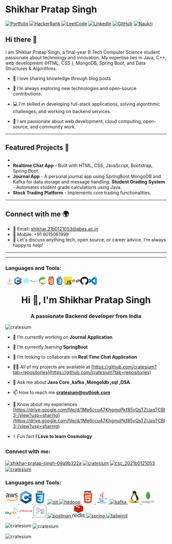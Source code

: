 # Shikhar Pratap Singh

[![Portfolio](https://img.shields.io/badge/Portfolio-000000?style=for-the-badge&logo=About.me&logoColor=white)](https://shikharpratapsinghportfolio.netlify.app/)
[![HackerRank](https://img.shields.io/badge/HackerRank-00EA64?style=for-the-badge&logo=HackerRank&logoColor=white)](https://www.hackerrank.com/profile/csc_2021b0121053)
[![LeetCode](https://img.shields.io/badge/LeetCode-FFA116?style=for-the-badge&logo=LeetCode&logoColor=white)](https://leetcode.com/u/cratesium/)
[![LinkedIn](https://img.shields.io/badge/LinkedIn-0077B5?style=for-the-badge&logo=linkedin&logoColor=white)](https://www.linkedin.com/in/shikhar-pratap-singh-09a9b322a/)
[![GitHub](https://img.shields.io/badge/GitHub-100000?style=for-the-badge&logo=github&logoColor=white)](https://github.com/cratesium)
[![Naukri](https://img.shields.io/badge/Naukri-1273EB?style=for-the-badge&logo=Naukri&logoColor=white)](https://www.naukri.com/code360/profile/cratesium)

## Hi there 👋

I am Shikhar Pratap Singh, a final-year B.Tech Computer Science student passionate about technology and innovation. My expertise lies in Java, C++, web development (HTML, CSS ), MongoDB, Spring Boot, and Data Structures & Algorithms.

- 🎤 I love sharing knowledge through blog posts


- 🌱 I’m always exploring new technologies and open-source contributions.
- 💻 I'm skilled in developing full-stack applications, solving algorithmic challenges, and working on backend services.
- 📌 I am passionate about web development, cloud computing, open-source, and community work.

---

## Featured Projects 🚀

-
- **Realtime Chat App** - Built with HTML, CSS, JavaScript, Bootstrap, Spring Boot.
- **Journal App** - A personal journal app using SpringBoot MongoDB and Kafka for data storage and message handling.
 **Student Grading System** - Automates student grade calculations using Java.
- **Stock Trading Platform** - Implements core trading functionalities.

---

## Connect with me 🌍

- 📧 Email: [shikhar.21b0121053@abes.ac.in](mailto:shikhar.21b0121053@abes.ac.in)
- 📱 Mobile: +91 9015061999
- 💬 Let's discuss anything tech, open source, or career advice. I'm always happy to help!

---


---

### Languages and Tools:
<img align="left" alt="Java" width="26px" src="https://raw.githubusercontent.com/github/explore/master/topics/java/java.png" />
<img align="left" alt="C++" width="26px" src="https://raw.githubusercontent.com/github/explore/master/topics/cpp/cpp.png" />
<img align="left" alt="React" width="26px" src="https://raw.githubusercontent.com/github/explore/master/topics/react/react.png" />
<img align="left" alt="MongoDB" width="26px" src="https://raw.githubusercontent.com/github/explore/master/topics/mongodb/mongodb.png" />
<img align="left" alt="Spring Boot" width="26px" src="https://raw.githubusercontent.com/github/explore/master/topics/spring-boot/spring-boot.png" />
<img align="left" alt="HTML5" width="26px" src="https://raw.githubusercontent.com/github/explore/master/topics/html/html.png" />
<img align="left" alt="CSS3" width="26px" src="https://raw.githubusercontent.com/github/explore/master/topics/css/css.png" />
<img align="left" alt="JavaScript" width="26px" src="https://raw.githubusercontent.com/github/explore/master/topics/javascript/javascript.png" />
<img align="left" alt="Git" width="26px" src="https://raw.githubusercontent.com/github/explore/master/topics/git/git.png" />
<img align="left" alt="GitHub" width="26px" src="https://raw.githubusercontent.com/github/explore/master/topics/github/github.png" />
<img align="left" alt="VSCode" width="26px" src="https://raw.githubusercontent.com/github/explore/master/topics/visual-studio-code/visual-studio-code.png" />
<br />

<h1 align="center">Hi 👋, I'm Shikhar Pratap Singh</h1>
<h3 align="center">A passionate Backend developer from India</h3>

<p align="left"> <img src="https://komarev.com/ghpvc/?username=cratesium&label=Profile%20views&color=0e75b6&style=flat" alt="cratesium" /> </p>

- 🔭 I’m currently working on **Journal Application**

- 🌱 I’m currently learning **SpringBoot**

- 👯 I’m looking to collaborate on **Real Time Chat Application**

- 👨‍💻 All of my projects are available at [https://github.com/cratesium?tab=repositories](https://github.com/cratesium?tab=repositories)

- 💬 Ask me about **Java Core ,kafka ,Mongoldb ,sql ,DSA**

- 📫 How to reach me **cratesium@outlook.com**

- 📄 Know about my experiences [https://drive.google.com/file/d/1Me6ccuA7KhgmoPkf85yQsTZUaqTCBI3-/view?usp=sharing](https://drive.google.com/file/d/1Me6ccuA7KhgmoPkf85yQsTZUaqTCBI3-/view?usp=sharing)

- ⚡ Fun fact **I Love to learn Cosmology**

<h3 align="left">Connect with me:</h3>
<p align="left">
<a href="https://linkedin.com/in/shikhar-pratap-singh-09a9b322a" target="blank"><img align="center" src="https://raw.githubusercontent.com/rahuldkjain/github-profile-readme-generator/master/src/images/icons/Social/linked-in-alt.svg" alt="shikhar-pratap-singh-09a9b322a" height="30" width="40" /></a>
<a href="https://instagram.com/cratesium" target="blank"><img align="center" src="https://raw.githubusercontent.com/rahuldkjain/github-profile-readme-generator/master/src/images/icons/Social/instagram.svg" alt="cratesium" height="30" width="40" /></a>
<a href="https://www.hackerrank.com/csc_2021b0121053" target="blank"><img align="center" src="https://raw.githubusercontent.com/rahuldkjain/github-profile-readme-generator/master/src/images/icons/Social/hackerrank.svg" alt="csc_2021b0121053" height="30" width="40" /></a>
<a href="https://www.leetcode.com/cratesium" target="blank"><img align="center" src="https://raw.githubusercontent.com/rahuldkjain/github-profile-readme-generator/master/src/images/icons/Social/leet-code.svg" alt="cratesium" height="30" width="40" /></a>
</p>

<h3 align="left">Languages and Tools:</h3>
<p align="left"> <a href="https://aws.amazon.com" target="_blank" rel="noreferrer"> <img src="https://raw.githubusercontent.com/devicons/devicon/master/icons/amazonwebservices/amazonwebservices-original-wordmark.svg" alt="aws" width="40" height="40"/> </a> <a href="https://www.w3schools.com/cpp/" target="_blank" rel="noreferrer"> <img src="https://raw.githubusercontent.com/devicons/devicon/master/icons/cplusplus/cplusplus-original.svg" alt="cplusplus" width="40" height="40"/> </a> <a href="https://www.w3schools.com/css/" target="_blank" rel="noreferrer"> <img src="https://raw.githubusercontent.com/devicons/devicon/master/icons/css3/css3-original-wordmark.svg" alt="css3" width="40" height="40"/> </a> <a href="https://git-scm.com/" target="_blank" rel="noreferrer"> <img src="https://www.vectorlogo.zone/logos/git-scm/git-scm-icon.svg" alt="git" width="40" height="40"/> </a> <a href="https://hadoop.apache.org/" target="_blank" rel="noreferrer"> <img src="https://www.vectorlogo.zone/logos/apache_hadoop/apache_hadoop-icon.svg" alt="hadoop" width="40" height="40"/> </a> <a href="https://www.w3.org/html/" target="_blank" rel="noreferrer"> <img src="https://raw.githubusercontent.com/devicons/devicon/master/icons/html5/html5-original-wordmark.svg" alt="html5" width="40" height="40"/> </a> <a href="https://www.java.com" target="_blank" rel="noreferrer"> <img src="https://raw.githubusercontent.com/devicons/devicon/master/icons/java/java-original.svg" alt="java" width="40" height="40"/> </a> <a href="https://kafka.apache.org/" target="_blank" rel="noreferrer"> <img src="https://www.vectorlogo.zone/logos/apache_kafka/apache_kafka-icon.svg" alt="kafka" width="40" height="40"/> </a> <a href="https://www.linux.org/" target="_blank" rel="noreferrer"> <img src="https://raw.githubusercontent.com/devicons/devicon/master/icons/linux/linux-original.svg" alt="linux" width="40" height="40"/> </a> <a href="https://www.mongodb.com/" target="_blank" rel="noreferrer"> <img src="https://raw.githubusercontent.com/devicons/devicon/master/icons/mongodb/mongodb-original-wordmark.svg" alt="mongodb" width="40" height="40"/> </a> <a href="https://www.mysql.com/" target="_blank" rel="noreferrer"> <img src="https://raw.githubusercontent.com/devicons/devicon/master/icons/mysql/mysql-original-wordmark.svg" alt="mysql" width="40" height="40"/> </a> <a href="https://www.oracle.com/" target="_blank" rel="noreferrer"> <img src="https://raw.githubusercontent.com/devicons/devicon/master/icons/oracle/oracle-original.svg" alt="oracle" width="40" height="40"/> </a> <a href="https://www.photoshop.com/en" target="_blank" rel="noreferrer"> <img src="https://raw.githubusercontent.com/devicons/devicon/master/icons/photoshop/photoshop-line.svg" alt="photoshop" width="40" height="40"/> </a> <a href="https://postman.com" target="_blank" rel="noreferrer"> <img src="https://www.vectorlogo.zone/logos/getpostman/getpostman-icon.svg" alt="postman" width="40" height="40"/> </a> <a href="https://redis.io" target="_blank" rel="noreferrer"> <img src="https://raw.githubusercontent.com/devicons/devicon/master/icons/redis/redis-original-wordmark.svg" alt="redis" width="40" height="40"/> </a> <a href="https://spring.io/" target="_blank" rel="noreferrer"> <img src="https://www.vectorlogo.zone/logos/springio/springio-icon.svg" alt="spring" width="40" height="40"/> </a> <a href="https://tailwindcss.com/" target="_blank" rel="noreferrer"> <img src="https://www.vectorlogo.zone/logos/tailwindcss/tailwindcss-icon.svg" alt="tailwind" width="40" height="40"/> </a> </p>

<p><img align="left" src="https://github-readme-stats.vercel.app/api/top-langs?username=cratesium&show_icons=true&locale=en&layout=compact" alt="cratesium" /></p>

<p>&nbsp;<img align="center" src="https://github-readme-stats.vercel.app/api?username=cratesium&show_icons=true&locale=en" alt="cratesium" /></p>

<p><img align="center" src="https://github-readme-streak-stats.herokuapp.com/?user=cratesium&" alt="cratesium" /></p>
